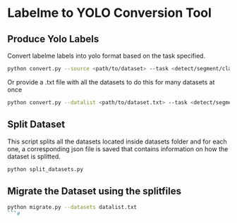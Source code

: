 # Labelme to YOLO Conversion Tool

## Produce Yolo Labels
Convert labelme labels into yolo format based on the task specified.
```bash
python convert.py --source <path/to/dataset> --task <detect/segment/classify>
```
Or provide a .txt file with all the datasets to do this for many datasets at once
```bash
python convert.py --datalist <path/to/dataset.txt> --task <detect/segment/classify>
```

## Split Dataset
This script splits all the datasets located inside datasets folder and for each one, a corresponding json file is saved that contains information on how the dataset is splitted.
```bash
python split_datasets.py
```

## Migrate the Dataset using the splitfiles

```bash
python migrate.py --datasets datalist.txt
```#